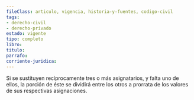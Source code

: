```yaml
---
fileClass: articulo, vigencia, historia-y-fuentes, codigo-civil
tags:
- derecho-civil
- derecho-privado
estado: vigente
tipo: completo
libro:
titulo:
parrafo:
corriente-juridica:
---
```

Si se sustituyen recíprocamente tres o más asignatarios, y falta uno de ellos, la porción de éste se dividirá entre los otros a prorrata de los valores de sus respectivas asignaciones.